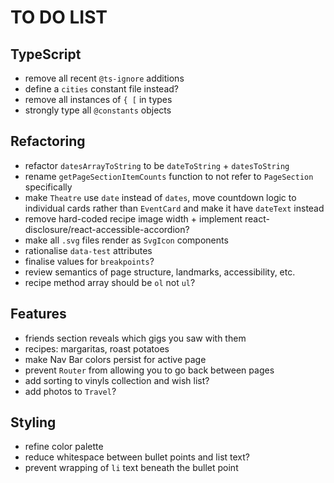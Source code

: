# TO DO LIST

## TypeScript

- remove all recent `@ts-ignore` additions
- define a `cities` constant file instead?
- remove all instances of `{ [` in types
- strongly type all `@constants` objects

## Refactoring

- refactor `datesArrayToString` to be `dateToString` + `datesToString`
- rename `getPageSectionItemCounts` function to not refer to `PageSection` specifically
- make `Theatre` use `date` instead of `dates`, move countdown logic to individual cards rather than `EventCard` and make it have `dateText` instead
- remove hard-coded recipe image width + implement react-disclosure/react-accessible-accordion?
- make all `.svg` files render as `SvgIcon` components
- rationalise `data-test` attributes
- finalise values for `breakpoints`?
- review semantics of page structure, landmarks, accessibility, etc.
- recipe method array should be `ol` not `ul`?

## Features

- friends section reveals which gigs you saw with them
- recipes: margaritas, roast potatoes
- make Nav Bar colors persist for active page
- prevent `Router` from allowing you to go back between pages
- add sorting to vinyls collection and wish list?
- add photos to `Travel`?

## Styling

- refine color palette
- reduce whitespace between bullet points and list text?
- prevent wrapping of `li` text beneath the bullet point

